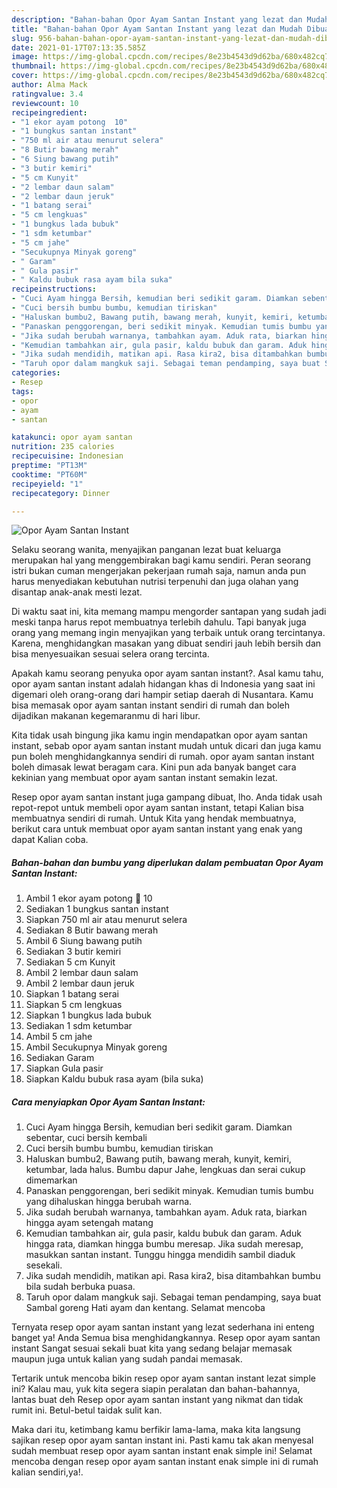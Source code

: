 ```yaml
---
description: "Bahan-bahan Opor Ayam Santan Instant yang lezat dan Mudah Dibuat"
title: "Bahan-bahan Opor Ayam Santan Instant yang lezat dan Mudah Dibuat"
slug: 956-bahan-bahan-opor-ayam-santan-instant-yang-lezat-dan-mudah-dibuat
date: 2021-01-17T07:13:35.585Z
image: https://img-global.cpcdn.com/recipes/8e23b4543d9d62ba/680x482cq70/opor-ayam-santan-instant-foto-resep-utama.jpg
thumbnail: https://img-global.cpcdn.com/recipes/8e23b4543d9d62ba/680x482cq70/opor-ayam-santan-instant-foto-resep-utama.jpg
cover: https://img-global.cpcdn.com/recipes/8e23b4543d9d62ba/680x482cq70/opor-ayam-santan-instant-foto-resep-utama.jpg
author: Alma Mack
ratingvalue: 3.4
reviewcount: 10
recipeingredient:
- "1 ekor ayam potong  10"
- "1 bungkus santan instant"
- "750 ml air atau menurut selera"
- "8 Butir bawang merah"
- "6 Siung bawang putih"
- "3 butir kemiri"
- "5 cm Kunyit"
- "2 lembar daun salam"
- "2 lembar daun jeruk"
- "1 batang serai"
- "5 cm lengkuas"
- "1 bungkus lada bubuk"
- "1 sdm ketumbar"
- "5 cm jahe"
- "Secukupnya Minyak goreng"
- " Garam"
- " Gula pasir"
- " Kaldu bubuk rasa ayam bila suka"
recipeinstructions:
- "Cuci Ayam hingga Bersih, kemudian beri sedikit garam. Diamkan sebentar, cuci bersih kembali"
- "Cuci bersih bumbu bumbu, kemudian tiriskan"
- "Haluskan bumbu2, Bawang putih, bawang merah, kunyit, kemiri, ketumbar, lada halus. Bumbu dapur Jahe, lengkuas dan serai cukup dimemarkan"
- "Panaskan penggorengan, beri sedikit minyak. Kemudian tumis bumbu yang dihaluskan hingga berubah warna."
- "Jika sudah berubah warnanya, tambahkan ayam. Aduk rata, biarkan hingga ayam setengah matang"
- "Kemudian tambahkan air, gula pasir, kaldu bubuk dan garam. Aduk hingga rata, diamkan hingga bumbu meresap. Jika sudah meresap, masukkan santan instant. Tunggu hingga mendidih sambil diaduk sesekali."
- "Jika sudah mendidih, matikan api. Rasa kira2, bisa ditambahkan bumbu bila sudah berbuka puasa."
- "Taruh opor dalam mangkuk saji. Sebagai teman pendamping, saya buat Sambal goreng Hati ayam dan kentang. Selamat mencoba"
categories:
- Resep
tags:
- opor
- ayam
- santan

katakunci: opor ayam santan 
nutrition: 235 calories
recipecuisine: Indonesian
preptime: "PT13M"
cooktime: "PT60M"
recipeyield: "1"
recipecategory: Dinner

---
```



![Opor Ayam Santan Instant](https://img-global.cpcdn.com/recipes/8e23b4543d9d62ba/680x482cq70/opor-ayam-santan-instant-foto-resep-utama.jpg)

Selaku seorang wanita, menyajikan panganan lezat buat keluarga merupakan hal yang menggembirakan bagi kamu sendiri. Peran seorang istri bukan cuman mengerjakan pekerjaan rumah saja, namun anda pun harus menyediakan kebutuhan nutrisi terpenuhi dan juga olahan yang disantap anak-anak mesti lezat.

Di waktu  saat ini, kita memang mampu mengorder santapan yang sudah jadi meski tanpa harus repot membuatnya terlebih dahulu. Tapi banyak juga orang yang memang ingin menyajikan yang terbaik untuk orang tercintanya. Karena, menghidangkan masakan yang dibuat sendiri jauh lebih bersih dan bisa menyesuaikan sesuai selera orang tercinta. 



Apakah kamu seorang penyuka opor ayam santan instant?. Asal kamu tahu, opor ayam santan instant adalah hidangan khas di Indonesia yang saat ini digemari oleh orang-orang dari hampir setiap daerah di Nusantara. Kamu bisa memasak opor ayam santan instant sendiri di rumah dan boleh dijadikan makanan kegemaranmu di hari libur.

Kita tidak usah bingung jika kamu ingin mendapatkan opor ayam santan instant, sebab opor ayam santan instant mudah untuk dicari dan juga kamu pun boleh menghidangkannya sendiri di rumah. opor ayam santan instant boleh dimasak lewat beragam cara. Kini pun ada banyak banget cara kekinian yang membuat opor ayam santan instant semakin lezat.

Resep opor ayam santan instant juga gampang dibuat, lho. Anda tidak usah repot-repot untuk membeli opor ayam santan instant, tetapi Kalian bisa membuatnya sendiri di rumah. Untuk Kita yang hendak membuatnya, berikut cara untuk membuat opor ayam santan instant yang enak yang dapat Kalian coba.

<!--inarticleads1-->

##### Bahan-bahan dan bumbu yang diperlukan dalam pembuatan Opor Ayam Santan Instant:

1. Ambil 1 ekor ayam potong 🔪 10
1. Sediakan 1 bungkus santan instant
1. Siapkan 750 ml air atau menurut selera
1. Sediakan 8 Butir bawang merah
1. Ambil 6 Siung bawang putih
1. Sediakan 3 butir kemiri
1. Sediakan 5 cm Kunyit
1. Ambil 2 lembar daun salam
1. Ambil 2 lembar daun jeruk
1. Siapkan 1 batang serai
1. Siapkan 5 cm lengkuas
1. Siapkan 1 bungkus lada bubuk
1. Sediakan 1 sdm ketumbar
1. Ambil 5 cm jahe
1. Ambil Secukupnya Minyak goreng
1. Sediakan  Garam
1. Siapkan  Gula pasir
1. Siapkan  Kaldu bubuk rasa ayam (bila suka)




<!--inarticleads2-->

##### Cara menyiapkan Opor Ayam Santan Instant:

1. Cuci Ayam hingga Bersih, kemudian beri sedikit garam. Diamkan sebentar, cuci bersih kembali
1. Cuci bersih bumbu bumbu, kemudian tiriskan
1. Haluskan bumbu2, Bawang putih, bawang merah, kunyit, kemiri, ketumbar, lada halus. Bumbu dapur Jahe, lengkuas dan serai cukup dimemarkan
1. Panaskan penggorengan, beri sedikit minyak. Kemudian tumis bumbu yang dihaluskan hingga berubah warna.
1. Jika sudah berubah warnanya, tambahkan ayam. Aduk rata, biarkan hingga ayam setengah matang
1. Kemudian tambahkan air, gula pasir, kaldu bubuk dan garam. Aduk hingga rata, diamkan hingga bumbu meresap. Jika sudah meresap, masukkan santan instant. Tunggu hingga mendidih sambil diaduk sesekali.
1. Jika sudah mendidih, matikan api. Rasa kira2, bisa ditambahkan bumbu bila sudah berbuka puasa.
1. Taruh opor dalam mangkuk saji. Sebagai teman pendamping, saya buat Sambal goreng Hati ayam dan kentang. Selamat mencoba




Ternyata resep opor ayam santan instant yang lezat sederhana ini enteng banget ya! Anda Semua bisa menghidangkannya. Resep opor ayam santan instant Sangat sesuai sekali buat kita yang sedang belajar memasak maupun juga untuk kalian yang sudah pandai memasak.

Tertarik untuk mencoba bikin resep opor ayam santan instant lezat simple ini? Kalau mau, yuk kita segera siapin peralatan dan bahan-bahannya, lantas buat deh Resep opor ayam santan instant yang nikmat dan tidak rumit ini. Betul-betul taidak sulit kan. 

Maka dari itu, ketimbang kamu berfikir lama-lama, maka kita langsung sajikan resep opor ayam santan instant ini. Pasti kamu tak akan menyesal sudah membuat resep opor ayam santan instant enak simple ini! Selamat mencoba dengan resep opor ayam santan instant enak simple ini di rumah kalian sendiri,ya!.

